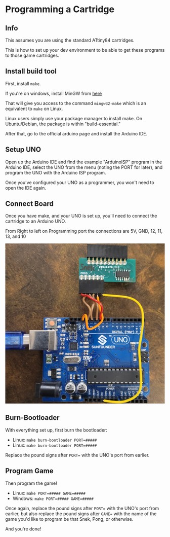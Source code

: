 # Programming a Cartridge

## Info

This assumes you are using the standard ATtiny84 cartridges.

This is how to set up your dev environment to be able to get these programs to those game cartridges.

## Install build tool

First, install `make`.

If you're on windows, install MinGW from [here](http://sourceforge.net/projects/mingw-w64/files/Toolchains%20targetting%20Win32/Personal%20Builds/mingw-builds/installer/mingw-w64-install.exe/download)

That will give you access to the command `mingw32-make` which is an equivalent to `make` on Linux.

Linux users simply use your package manager to install make. On Ubuntu/Debian, the package is within "build-essential."

After that, go to the official arduino page and install the Arduino IDE.

## Setup UNO

Open up the Arduino IDE and find the example "ArduinoISP" program in the Arduino IDE, select the UNO from the menu (noting the PORT for later), and program the UNO with the Arduino ISP program.

Once you've configured your UNO as a programmer, you won't need to open the IDE again.

## Connect Board

Once you have make, and your UNO is set up, you'll need to connect the cartridge to an Arduino UNO.

From Right to left on Programming port the connections are 5V, GND, 12, 11, 13, and 10

![prog-wiring-diagram](/docs/img/prog-wiring-diagram.jpg)

## Burn-Bootloader

With everything set up, first burn the bootloader:
 - Linux: `make burn-bootloader PORT=#####`
 - Linux: `make burn-bootloader PORT=#####`

Replace the pound signs after `PORT=` with the UNO's port from earlier.

## Program Game

Then program the game!

 - Linux: `make PORT=##### GAME=#####`
 - Windows: `make PORT=##### GAME=#####`

Once again, replace the pound signs after `PORT=` with the UNO's port from earlier, but also replace the pound signs after `GAME=` with the name of the game you'd like to program be that Snek, Pong, or otherwise.

And you're done!
